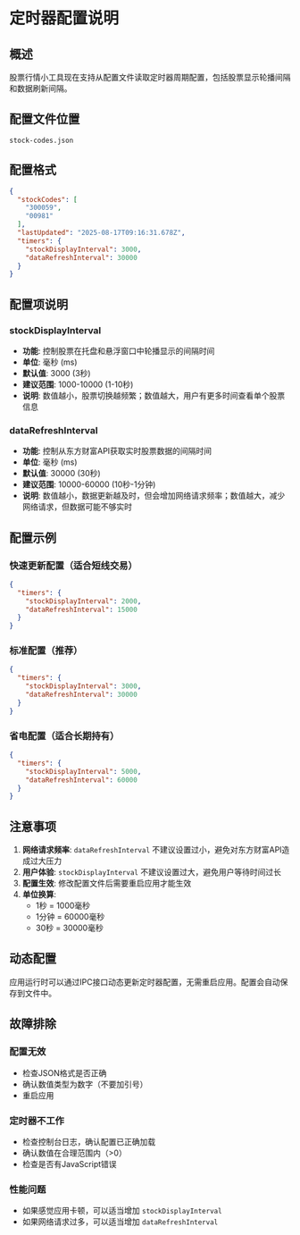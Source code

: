 # 定时器配置说明

## 概述
股票行情小工具现在支持从配置文件读取定时器周期配置，包括股票显示轮播间隔和数据刷新间隔。

## 配置文件位置
`stock-codes.json`

## 配置格式
```json
{
  "stockCodes": [
    "300059",
    "00981"
  ],
  "lastUpdated": "2025-08-17T09:16:31.678Z",
  "timers": {
    "stockDisplayInterval": 3000,
    "dataRefreshInterval": 30000
  }
}
```

## 配置项说明

### stockDisplayInterval
- **功能**: 控制股票在托盘和悬浮窗口中轮播显示的间隔时间
- **单位**: 毫秒 (ms)
- **默认值**: 3000 (3秒)
- **建议范围**: 1000-10000 (1-10秒)
- **说明**: 数值越小，股票切换越频繁；数值越大，用户有更多时间查看单个股票信息

### dataRefreshInterval
- **功能**: 控制从东方财富API获取实时股票数据的间隔时间
- **单位**: 毫秒 (ms)
- **默认值**: 30000 (30秒)
- **建议范围**: 10000-60000 (10秒-1分钟)
- **说明**: 数值越小，数据更新越及时，但会增加网络请求频率；数值越大，减少网络请求，但数据可能不够实时

## 配置示例

### 快速更新配置（适合短线交易）
```json
{
  "timers": {
    "stockDisplayInterval": 2000,
    "dataRefreshInterval": 15000
  }
}
```

### 标准配置（推荐）
```json
{
  "timers": {
    "stockDisplayInterval": 3000,
    "dataRefreshInterval": 30000
  }
}
```

### 省电配置（适合长期持有）
```json
{
  "timers": {
    "stockDisplayInterval": 5000,
    "dataRefreshInterval": 60000
  }
}
```

## 注意事项

1. **网络请求频率**: `dataRefreshInterval` 不建议设置过小，避免对东方财富API造成过大压力
2. **用户体验**: `stockDisplayInterval` 不建议设置过大，避免用户等待时间过长
3. **配置生效**: 修改配置文件后需要重启应用才能生效
4. **单位换算**: 
   - 1秒 = 1000毫秒
   - 1分钟 = 60000毫秒
   - 30秒 = 30000毫秒

## 动态配置
应用运行时可以通过IPC接口动态更新定时器配置，无需重启应用。配置会自动保存到文件中。

## 故障排除

### 配置无效
- 检查JSON格式是否正确
- 确认数值类型为数字（不要加引号）
- 重启应用

### 定时器不工作
- 检查控制台日志，确认配置已正确加载
- 确认数值在合理范围内（>0）
- 检查是否有JavaScript错误

### 性能问题
- 如果感觉应用卡顿，可以适当增加 `stockDisplayInterval`
- 如果网络请求过多，可以适当增加 `dataRefreshInterval`
